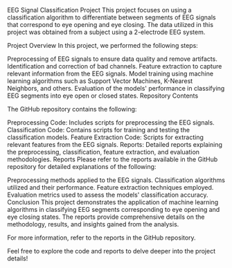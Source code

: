 EEG Signal Classification Project
This project focuses on using a classification algorithm to differentiate between segments of EEG signals that correspond to eye opening and eye closing. 
The data utilized in this project was obtained from a subject using a 2-electrode EEG system.

Project Overview
In this project, we performed the following steps:

Preprocessing of EEG signals to ensure data quality and remove artifacts.
Identification and correction of bad channels.
Feature extraction to capture relevant information from the EEG signals.
Model training using machine learning algorithms such as Support Vector Machines, K-Nearest Neighbors, and others.
Evaluation of the models' performance in classifying EEG segments into eye open or closed states.
Repository Contents

The GitHub repository contains the following:

Preprocessing Code: Includes scripts for preprocessing the EEG signals.
Classification Code: Contains scripts for training and testing the classification models.
Feature Extraction Code: Scripts for extracting relevant features from the EEG signals.
Reports: Detailed reports explaining the preprocessing, classification, feature extraction, and evaluation methodologies.
Reports
Please refer to the reports available in the GitHub repository for detailed explanations of the following:

Preprocessing methods applied to the EEG signals.
Classification algorithms utilized and their performance.
Feature extraction techniques employed.
Evaluation metrics used to assess the models' classification accuracy.
Conclusion
This project demonstrates the application of machine learning algorithms in classifying EEG segments corresponding to eye opening and eye closing states. The reports provide comprehensive details on the methodology, results, and insights gained from the analysis.

For more information, refer to the reports in the GitHub repository.

Feel free to explore the code and reports to delve deeper into the project details!


<!---
Anujitsaha/Anujitsaha is a ✨ special ✨ repository because its `README.md` (this file) appears on your GitHub profile.
You can click the Preview link to take a look at your changes.
--->
